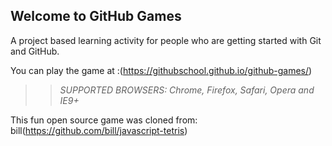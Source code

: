 ## Welcome to GitHub Games

A project based learning activity for people who are getting started with Git and GitHub.

You can play the game at :(https://githubschool.github.io/github-games/)

>> _*SUPPORTED BROWSERS*: Chrome, Firefox, Safari, Opera and IE9+_

This fun open source game was cloned from: bill(https://github.com/bill/javascript-tetris)

